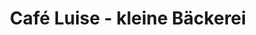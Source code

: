 ---
title: "Café Luise - kleine Bäckerei"
url: /hamburg/cafe-luise-kleine-baeckerei/
shop: Bäckerei
---